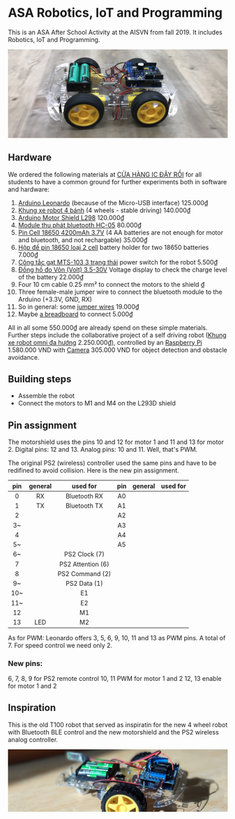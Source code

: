 # ASA Robotics, IoT and Programming
This is an ASA After School Activity at the AISVN from fall 2019. It includes Robotics, IoT and Programming.

![4wheel](4wheel_plain.JPG)

## Hardware

We ordered the following materials at [CỬA HÀNG IC ĐÂY RỒI](https://icdayroi.com/) for all students to have a common ground for further experiments both in software and hardware:

1. [Arduino Leonardo](https://icdayroi.com/arduino-leonardo-r3) (because of the Micro-USB interface) 125.000₫
2. [Khung xe robot 4 bánh](https://icdayroi.com/khung-xe-robot-4-banh) (4 wheels - stable driving) 140.000₫
3. [Arduino Motor Shield L298](https://icdayroi.com/arduino-motor-shield-l298) 120.000₫
4. [Module thu phát bluetooth HC-05](https://icdayroi.com/module-thu-phat-bluetooth-hc-05) 80.000₫
5. [Pin Cell 18650 4200mAh 3.7V](https://icdayroi.com/pin-cell-18650-4200mah-3-7v) (4 AA batteries are not enough for motor and bluetooth, and not rechargable) 35.000₫
6. [Hộp đế pin 18650 loại 2 cell](https://icdayroi.com/hop-de-pin-18650-loai-2-cell) battery holder for two 18650 batteries 7.000₫
7. [Công tắc gạt MTS-103 3 trạng thái](https://icdayroi.com/cong-tac-gat-mts-103-3-trang-thai) power switch for the robot 5.500₫
8. [Đồng hồ đo Vôn (Volt) 3.5-30V](https://icdayroi.com/dong-ho-do-von-volt-3-5-30v) Voltage display to check the charge level of the battery 22.000₫
9. Four 10 cm cable 0.25 mm² to connect the motors to the shield ₫
10. Three female-male jumper wire to connect the bluetooth module to the Arduino (+3.3V, GND, RX)
11. So in general: some [jumper wires](https://icdayroi.com/bo-day-cam-test-board-65-soi) 19.000₫
12. Maybe [a breadboard](https://icdayroi.com/testboard-mini-syb-170) to connect 5.000₫

All in all some 550.000₫ are already spend on these simple materials. Further steps include the collaborative project of a self driving robot ([Khung xe robot omni đa hướng](https://icdayroi.com/khung-xe-robot-omni-da-huong) 2.250.000₫), controlled by an [Raspberry Pi](https://thegioiic.com/products/raspberry-pi-4-model-b-2gb) 1.580.000 VND with [Camera](https://thegioiic.com/products/camera-8mp-imx219-160-degree-fov) 305.000 VND for object detection and obstacle avoidance.

## Building steps

* Assemble the robot
* Connect the motors to M1 and M4 on the L293D shield

## Pin assignment

The motorshield uses the pins 10 and 12 for motor 1 and 11 and 13 for motor 2.
Digital pins: 12 and 13.
Analog pins: 10 and 11. Well, that's PWM.

The original PS2 (wireless) controller used the same pins and have to be redifined to avoid collision. Here is the new pin assignment.

| pin | general |      used for     | pin | general | used for |
|:---:|:-------:|:-----------------:|:---:|---------|:--------:|
| 0   |    RX   |    Bluetooth RX   |  A0 |         |          |
| 1   |    TX   |    Bluetooth TX   |  A1 |         |          |
| 2   |         |                   |  A2 |         |          |
| 3~  |         |                   |  A3 |         |          |
| 4   |         |                   |  A4 |         |          |
| 5~  |         |                   |  A5 |         |          |
| 6~  |         |   PS2 Clock (7)   |     |         |          |
| 7   |         | PS2 Attention (6) |     |         |          |
| 8   |         |  PS2 Command (2)  |     |         |          |
| 9~  |         |    PS2 Data (1)   |     |         |          |
| 10~ |         |         E1        |     |         |          |
| 11~ |         |         E2        |     |         |          |
| 12  |         |         M1        |     |         |          |
| 13  |   LED   |         M2        |     |         |          |

As for PWM: Leonardo offers 3, 5, 6, 9, 10, 11 and 13 as PWM pins. A total of 7. For speed control we need only 2.

### New pins:

6, 7, 8, 9 for PS2 remote control
10, 11 PWM for motor 1 and 2
12, 13 enable for motor 1 and 2

## Inspiration

This is the old T100 robot that served as inspiratin for the new 4 wheel robot with Bluetooth BLE control and the new motorshield and the PS2 wireless analog controller.

![Robot](robot.jpg)
